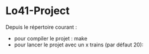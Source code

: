 # Lo41-Project
Depuis le répertoire courant :
 - pour compiler le projet : make
 - pour lancer le projet avec un x trains (par défaut 20):
